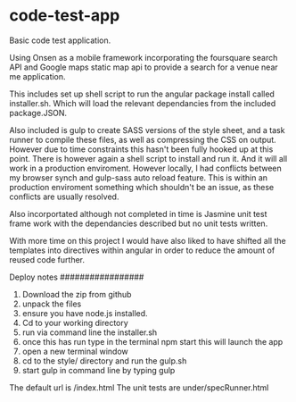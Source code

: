 # code-test-app

Basic code test application.

Using Onsen as a mobile framework incorporating the foursquare search API and Google maps static map api to provide a search for 
a venue near me application.  

This includes set up shell script to run the angular package install called installer.sh.  Which will load the relevant
dependancies from the included package.JSON.

Also included is gulp to create SASS versions of the style sheet, and a task runner to compile these files, as well as compressing the CSS on 
output.  However due to time constraints this hasn't been fully hooked up at this point.  There is however again a shell script 
to install and run it. And it will all work in a production enviroment.  However locally, I had conflicts between my browser synch and
gulp-sass auto reload feature.  This is within an production enviroment something which shouldn't be an issue, as these 
conflicts are usually resolved. 

Also incorportated although not completed in time is Jasmine unit test frame work with the dependancies described but no unit tests written.

With more time on this project I would have also liked to have shifted all the templates into directives within angular in order
to reduce the amount of reused code further. 

Deploy notes
#################

1. Download the zip from github
2. unpack the files
3. ensure you have node.js installed. 
4. Cd to your working directory
5. run via command line the installer.sh
6. once this has run type in the terminal npm start this will launch the app
7. open a new terminal window
8. cd to the style/ directory and run the gulp.sh
9. start gulp in command line by typing gulp

The default url is /index.html
The unit tests are under/specRunner.html
